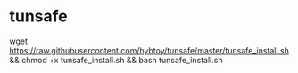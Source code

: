 # tunsafe
wget https://raw.githubusercontent.com/hybtoy/tunsafe/master/tunsafe_install.sh && chmod +x tunsafe_install.sh && bash tunsafe_install.sh
